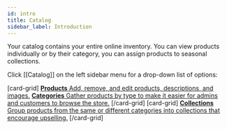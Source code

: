 ```yaml
---
id: intro
title: Catalog
sidebar_label: Introduction
---
```


Your catalog contains your entire online inventory. You can view products individually or by their category, you can assign products to seasonal collections. 

Click [[Catalog]] on the left sidebar menu for a drop-down list of options:

[card-grid]
[**Products** Add, remove, and edit products, descriptions, and images.](dashboard/catalog/products.md)
[**Categories** Gather products by type to make it easier for admins and customers to browse the store.](dashboard/catalog/categories.md)
[/card-grid]
[card-grid]
[**Collections** Group products from the same or different categories into collections that encourage upselling.](dashboard/catalog/collections.md)
[/card-grid]

